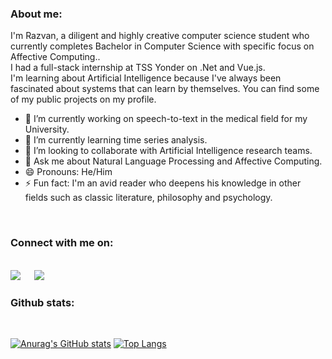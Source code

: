 
### About me:
I'm Razvan, a diligent and highly creative computer science student who currently completes Bachelor in Computer Science with specific focus on Affective Computing..<br/>
I had a full-stack internship at TSS Yonder on .Net and Vue.js.<br/>
I'm learning about Artificial Intelligence because I've always been fascinated about systems that can learn by themselves. You can find some of my public projects on my profile.

- 🔭 I’m currently working on speech-to-text in the medical field for my University.
- 🌱 I’m currently learning time series analysis.
- 👯 I’m looking to collaborate with Artificial Intelligence research teams.
- 💬 Ask me about Natural Language Processing and Affective Computing.
- 😄 Pronouns: He/Him
- ⚡ Fun fact: I'm an avid reader who deepens his knowledge in other fields such as classic literature, philosophy and psychology.


<br/>


### Connect with me on:
<br>
<a target="_blank" href="https://www.linkedin.com/in/r%C4%83zvan-ispas-b286b5209/"><img src="https://img.shields.io/badge/-LinkedIn-0077B5?style=for-the-badge&logo=Linkedin&logoColor=white"></img></a>
&emsp;
<a target="_blank" href="https://twitter.com/Razvanip"><img src="https://img.shields.io/badge/-Twitter-1DA1F2?style=for-the-badge&logo=Twitter&logoColor=white"></img></a>
&emsp;

### Github stats:
<br>

[![Anurag's GitHub stats](https://github-readme-stats.vercel.app/api?username=Razvanip13)](https://github.com/anuraghazra/github-readme-stats)
[![Top Langs](https://github-readme-stats.vercel.app/api/top-langs/?username=Razvanip13&layout=compact)](https://github.com/anuraghazra/github-readme-stats)
